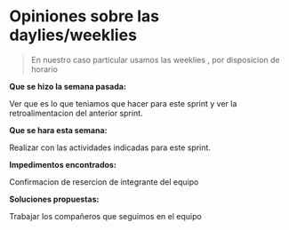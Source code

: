 # Opiniones sobre las daylies/weeklies

>En nuestro caso particular usamos las weeklies , por disposicion de horario

**Que se hizo la semana pasada:**


Ver que es lo que teniamos que hacer para este sprint y ver la retroalimentacion del anterior sprint.

**Que se hara esta semana:**


Realizar con las actividades indicadas para este sprint.


**Impedimentos encontrados:**


Confirmacion de resercion de integrante del equipo


**Soluciones propuestas:**

Trabajar los compañeros que seguimos en el equipo